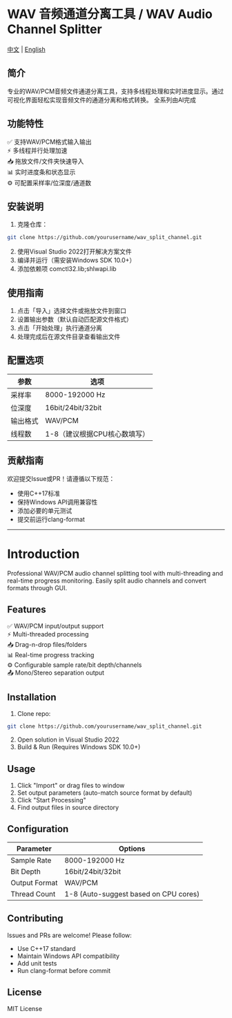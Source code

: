 # WAV 音频通道分离工具 / WAV Audio Channel Splitter

[中文](#简介) | [English](#Introduction)

## 简介
专业的WAV/PCM音频文件通道分离工具，支持多线程处理和实时进度显示。通过可视化界面轻松实现音频文件的通道分离和格式转换。
全系列由AI完成

## 功能特性
✅ 支持WAV/PCM格式输入输出  
⚡ 多线程并行处理加速  
📥 拖放文件/文件夹快速导入  
📊 实时进度条和状态显示  
⚙️ 可配置采样率/位深度/通道数  

## 安装说明
1. 克隆仓库：
```bash
git clone https://github.com/yourusername/wav_split_channel.git
```
2. 使用Visual Studio 2022打开解决方案文件
3. 编译并运行（需安装Windows SDK 10.0+）
4. 添加依赖项 comctl32.lib;shlwapi.lib

## 使用指南
1. 点击「导入」选择文件或拖放文件到窗口  
2. 设置输出参数（默认自动匹配源文件格式）  
3. 点击「开始处理」执行通道分离  
4. 处理完成后在源文件目录查看输出文件

## 配置选项
| 参数          | 选项                      |
|---------------|--------------------------|
| 采样率        | 8000-192000 Hz           |
| 位深度        | 16bit/24bit/32bit        |
| 输出格式      | WAV/PCM                  |
| 线程数        | 1-8（建议根据CPU核心数填写）|

## 贡献指南
欢迎提交Issue或PR！请遵循以下规范：
- 使用C++17标准  
- 保持Windows API调用兼容性  
- 添加必要的单元测试  
- 提交前运行clang-format

---

# Introduction
Professional WAV/PCM audio channel splitting tool with multi-threading and real-time progress monitoring. Easily split audio channels and convert formats through GUI.

## Features
✅ WAV/PCM input/output support  
⚡ Multi-threaded processing  
📥 Drag-n-drop files/folders  
📊 Real-time progress tracking  
⚙️ Configurable sample rate/bit depth/channels  
📤 Mono/Stereo separation output

## Installation
1. Clone repo:
```bash
git clone https://github.com/yourusername/wav_split_channel.git
```
2. Open solution in Visual Studio 2022
3. Build & Run (Requires Windows SDK 10.0+)

## Usage
1. Click "Import" or drag files to window  
2. Set output parameters (auto-match source format by default)  
3. Click "Start Processing"  
4. Find output files in source directory

## Configuration
| Parameter     | Options                  |
|---------------|--------------------------|
| Sample Rate   | 8000-192000 Hz           |
| Bit Depth     | 16bit/24bit/32bit        |
| Output Format | WAV/PCM                  |
| Thread Count  | 1-8 (Auto-suggest based on CPU cores)|

## Contributing
Issues and PRs are welcome! Please follow:
- Use C++17 standard  
- Maintain Windows API compatibility  
- Add unit tests  
- Run clang-format before commit

## License
MIT License